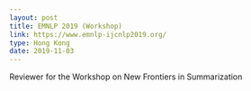 ```yaml
---
layout: post
title: EMNLP 2019 (Workshop)
link: https://www.emnlp-ijcnlp2019.org/
type: Hong Kong
date: 2019-11-03
---
```


Reviewer for the Workshop on New Frontiers in Summarization